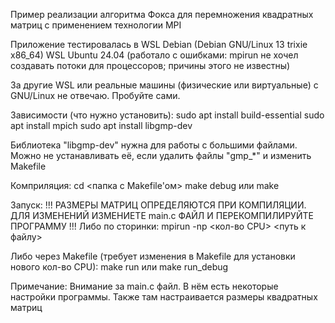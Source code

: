 Пример реализации алгоритма Фокса для перемножения квадратных матриц с применением технологии MPI 

Приложение тестировалась в
WSL Debian (Debian GNU/Linux 13 trixie x86_64)
WSL Ubuntu 24.04 (работало с ошибками: mpirun не хочел создавать потоки для процессоров; причины этого не известны)

За другие WSL или реальные машины (физические или виртуальные) с GNU/Linux не отвечаю. Пробуйте сами.

Зависимости (что нужно установить):
sudo apt install build-essential
sudo apt install mpich
sudo apt install libgmp-dev

Библиотека "libgmp-dev" нужна для работы с большими файлами. Можно не устанавливать её, если удалить файлы "gmp_*" и изменить Makefile

Комприляция:
cd <папка с Makefile'ом>
make debug или make

Запуск:
!!! РАЗМЕРЫ МАТРИЦ ОПРЕДЕЛЯЮТСЯ ПРИ КОМПИЛЯЦИИ. ДЛЯ ИЗМЕНЕНИЙ ИЗМЕНИЕТЕ main.c ФАЙЛ И ПЕРЕКОМПИЛИРУЙТЕ ПРОГРАММУ !!!
Либо по сторинки:
mpirun -np <кол-во CPU> <путь к файлу>

Либо через Makefile (требует изменения в Makefile для установки нового кол-во CPU):
make run или make run_debug

Примечание:
Внимание за main.c файл. В нём есть некоторые настройки программы. 
Также там настраивается размеры квадратных матриц